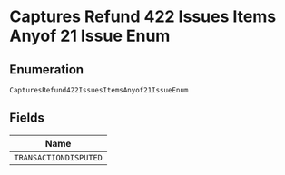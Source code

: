 
# Captures Refund 422 Issues Items Anyof 21 Issue Enum

## Enumeration

`CapturesRefund422IssuesItemsAnyof21IssueEnum`

## Fields

| Name |
|  --- |
| `TRANSACTIONDISPUTED` |

